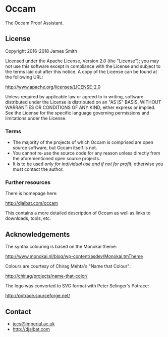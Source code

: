 # Occam

The Occam Proof Assistant.

## License

Copyright 2016-2018 James Smith

Licensed under the Apache License, Version 2.0 (the "License"); you may not use this software except in compliance with the License and subject to the terms laid out after this notice. A copy of the License can be found at the following URL:

   http://www.apache.org/licenses/LICENSE-2.0

Unless required by applicable law or agreed to in writing, software distributed under the License is distributed on an "AS IS" BASIS, WITHOUT WARRANTIES OR CONDITIONS OF ANY KIND, either express or implied. See the License for the specific language governing permissions and limitations under the License.

### Terms

* The majority of the projects of which Occam is comprised are open source software, but Occam itself is not.
* You cannot re-use the source code for any reason unless directly from the aforementioned open source projects.
* It is to be used *only for individual use and if not for profit*, otherwise you must contact the author.

### Further resources

There is homepage here:

http://djalbat.com/occam

This contains a more detailed description of Occam as well as links to downloads, tools, etc.

## Acknowledgements

The syntax colouring is based on the Monokai theme:

http://www.monokai.nl/blog/wp-content/asdev/Monokai.tmTheme

Colours are courtesy of Chirag Mehta's "Name that Colour":

http://chir.ag/projects/name-that-color/

The logo was converted to SVG format with Peter Selinger's Potrace:

http://potrace.sourceforge.net/

## Contact

* jecs@imperial.ac.uk
* http://djalbat.com
